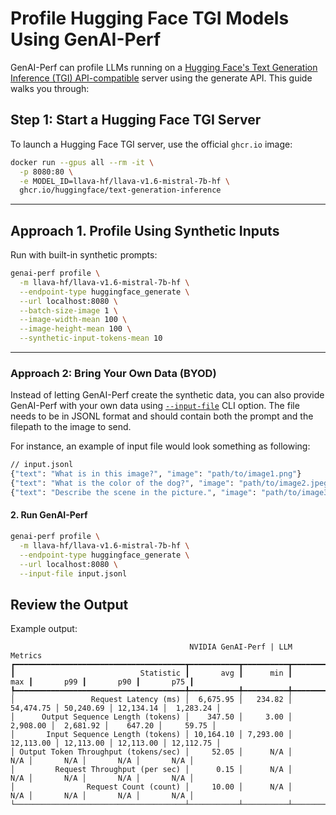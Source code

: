 <!--
Copyright (c) 2025, NVIDIA CORPORATION & AFFILIATES. All rights reserved.

Redistribution and use in source and binary forms, with or without
modification, are permitted provided that the following conditions
are met:
 * Redistributions of source code must retain the above copyright
   notice, this list of conditions and the following disclaimer.
 * Redistributions in binary form must reproduce the above copyright
   notice, this list of conditions and the following disclaimer in the
   documentation and/or other materials provided with the distribution.
 * Neither the name of NVIDIA CORPORATION nor the names of its
   contributors may be used to endorse or promote products derived
   from this software without specific prior written permission.

THIS SOFTWARE IS PROVIDED BY THE COPYRIGHT HOLDERS ``AS IS'' AND ANY
EXPRESS OR IMPLIED WARRANTIES, INCLUDING, BUT NOT LIMITED TO, THE
IMPLIED WARRANTIES OF MERCHANTABILITY AND FITNESS FOR A PARTICULAR
PURPOSE ARE DISCLAIMED.  IN NO EVENT SHALL THE COPYRIGHT OWNER OR
CONTRIBUTORS BE LIABLE FOR ANY DIRECT, INDIRECT, INCIDENTAL, SPECIAL,
EXEMPLARY, OR CONSEQUENTIAL DAMAGES (INCLUDING, BUT NOT LIMITED TO,
PROCUREMENT OF SUBSTITUTE GOODS OR SERVICES; LOSS OF USE, DATA, OR
PROFITS; OR BUSINESS INTERRUPTION) HOWEVER CAUSED AND ON ANY THEORY
OF LIABILITY, WHETHER IN CONTRACT, STRICT LIABILITY, OR TORT
(INCLUDING NEGLIGENCE OR OTHERWISE) ARISING IN ANY WAY OUT OF THE USE
OF THIS SOFTWARE, EVEN IF ADVISED OF THE POSSIBILITY OF SUCH DAMAGE.
-->

# Profile Hugging Face TGI Models Using GenAI-Perf

GenAI-Perf can profile LLMs running on a
[Hugging Face's Text Generation Inference (TGI) API-compatible](https://huggingface.co/docs/chat-ui/en/configuration/models/providers/tgi)
server using the generate API. This guide walks you through:

## Step 1: Start a Hugging Face TGI Server

To launch a Hugging Face TGI server, use the official `ghcr.io` image:

```bash
docker run --gpus all --rm -it \
  -p 8080:80 \
  -e MODEL_ID=llava-hf/llava-v1.6-mistral-7b-hf \
  ghcr.io/huggingface/text-generation-inference
```

---

## Approach 1. Profile Using Synthetic Inputs

Run with built-in synthetic prompts:

```bash
genai-perf profile \
  -m llava-hf/llava-v1.6-mistral-7b-hf \
  --endpoint-type huggingface_generate \
  --url localhost:8080 \
  --batch-size-image 1 \
  --image-width-mean 100 \
  --image-height-mean 100 \
  --synthetic-input-tokens-mean 10
```

---

### Approach 2: Bring Your Own Data (BYOD)

Instead of letting GenAI-Perf create the synthetic data,
you can also provide GenAI-Perf with your own data using
[`--input-file`](../README.md#--input-file-path) CLI option.
The file needs to be in JSONL format and should contain both the prompt and
the filepath to the image to send.

For instance, an example of input file would look something as following:
```bash
// input.jsonl
{"text": "What is in this image?", "image": "path/to/image1.png"}
{"text": "What is the color of the dog?", "image": "path/to/image2.jpeg"}
{"text": "Describe the scene in the picture.", "image": "path/to/image3.png"}
```

#### 2. Run GenAI-Perf

```bash
genai-perf profile \
  -m llava-hf/llava-v1.6-mistral-7b-hf \
  --endpoint-type huggingface_generate \
  --url localhost:8080 \
  --input-file input.jsonl
```

## Review the Output

Example output:

```
                                        NVIDIA GenAI-Perf | LLM Metrics
┏━━━━━━━━━━━━━━━━━━━━━━━━━━━━━━━━━━━━━━┳━━━━━━━━━━━┳━━━━━━━━━━┳━━━━━━━━━━━┳━━━━━━━━━━━┳━━━━━━━━━━━┳━━━━━━━━━━━┓
┃                            Statistic ┃       avg ┃      min ┃       max ┃       p99 ┃       p90 ┃       p75 ┃
┡━━━━━━━━━━━━━━━━━━━━━━━━━━━━━━━━━━━━━━╇━━━━━━━━━━━╇━━━━━━━━━━╇━━━━━━━━━━━╇━━━━━━━━━━━╇━━━━━━━━━━━╇━━━━━━━━━━━┩
│                 Request Latency (ms) │  6,675.95 │   234.82 │ 54,474.75 │ 50,240.69 │ 12,134.14 │  1,283.24 │
│      Output Sequence Length (tokens) │    347.50 │     3.00 │  2,908.00 │  2,681.92 │    647.20 │     59.75 │
│       Input Sequence Length (tokens) │ 10,164.10 │ 7,293.00 │ 12,113.00 │ 12,113.00 │ 12,113.00 │ 12,112.75 │
│ Output Token Throughput (tokens/sec) │     52.05 │      N/A │       N/A │       N/A │       N/A │       N/A │
│         Request Throughput (per sec) │      0.15 │      N/A │       N/A │       N/A │       N/A │       N/A │
│                Request Count (count) │     10.00 │      N/A │       N/A │       N/A │       N/A │       N/A │
└──────────────────────────────────────┴───────────┴──────────┴───────────┴───────────┴───────────┴───────────┘
```